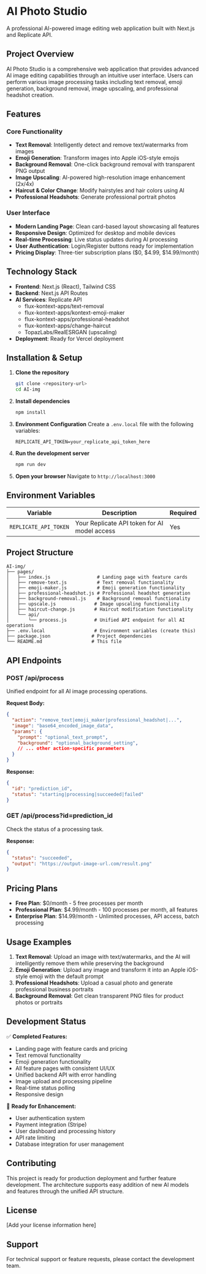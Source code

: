 # AI Photo Studio

A professional AI-powered image editing web application built with Next.js and Replicate API.

## Project Overview

AI Photo Studio is a comprehensive web application that provides advanced AI image editing capabilities through an intuitive user interface. Users can perform various image processing tasks including text removal, emoji generation, background removal, image upscaling, and professional headshot creation.

## Features

### Core Functionality
- **Text Removal**: Intelligently detect and remove text/watermarks from images
- **Emoji Generation**: Transform images into Apple iOS-style emojis
- **Background Removal**: One-click background removal with transparent PNG output
- **Image Upscaling**: AI-powered high-resolution image enhancement (2x/4x)
- **Haircut & Color Change**: Modify hairstyles and hair colors using AI
- **Professional Headshots**: Generate professional portrait photos

### User Interface
- **Modern Landing Page**: Clean card-based layout showcasing all features
- **Responsive Design**: Optimized for desktop and mobile devices
- **Real-time Processing**: Live status updates during AI processing
- **User Authentication**: Login/Register buttons ready for implementation
- **Pricing Display**: Three-tier subscription plans ($0, $4.99, $14.99/month)

## Technology Stack

- **Frontend**: Next.js (React), Tailwind CSS
- **Backend**: Next.js API Routes
- **AI Services**: Replicate API
  - flux-kontext-apps/text-removal
  - flux-kontext-apps/kontext-emoji-maker
  - flux-kontext-apps/professional-headshot
  - flux-kontext-apps/change-haircut
  - TopazLabs/RealESRGAN (upscaling)
- **Deployment**: Ready for Vercel deployment

## Installation & Setup

1. **Clone the repository**
   ```bash
   git clone <repository-url>
   cd AI-img
   ```

2. **Install dependencies**
   ```bash
   npm install
   ```

3. **Environment Configuration**
   Create a `.env.local` file with the following variables:
   ```
   REPLICATE_API_TOKEN=your_replicate_api_token_here
   ```

4. **Run the development server**
   ```bash
   npm run dev
   ```

5. **Open your browser**
   Navigate to `http://localhost:3000`

## Environment Variables

| Variable | Description | Required |
|----------|-------------|----------|
| `REPLICATE_API_TOKEN` | Your Replicate API token for AI model access | Yes |

## Project Structure

```
AI-img/
├── pages/
│   ├── index.js                 # Landing page with feature cards
│   ├── remove-text.js           # Text removal functionality
│   ├── emoji-maker.js           # Emoji generation functionality
│   ├── professional-headshot.js # Professional headshot generation
│   ├── background-removal.js    # Background removal functionality
│   ├── upscale.js              # Image upscaling functionality
│   ├── haircut-change.js       # Haircut modification functionality
│   └── api/
│       └── process.js          # Unified API endpoint for all AI operations
├── .env.local                  # Environment variables (create this)
├── package.json               # Project dependencies
└── README.md                  # This file
```

## API Endpoints

### POST /api/process
Unified endpoint for all AI image processing operations.

**Request Body:**
```json
{
  "action": "remove_text|emoji_maker|professional_headshot|...",
  "image": "base64_encoded_image_data",
  "params": {
    "prompt": "optional_text_prompt",
    "background": "optional_background_setting",
    // ... other action-specific parameters
  }
}
```

**Response:**
```json
{
  "id": "prediction_id",
  "status": "starting|processing|succeeded|failed"
}
```

### GET /api/process?id=prediction_id
Check the status of a processing task.

**Response:**
```json
{
  "status": "succeeded",
  "output": "https://output-image-url.com/result.png"
}
```

## Pricing Plans

- **Free Plan**: $0/month - 5 free processes per month
- **Professional Plan**: $4.99/month - 100 processes per month, all features
- **Enterprise Plan**: $14.99/month - Unlimited processes, API access, batch processing

## Usage Examples

1. **Text Removal**: Upload an image with text/watermarks, and the AI will intelligently remove them while preserving the background
2. **Emoji Generation**: Upload any image and transform it into an Apple iOS-style emoji with the default prompt
3. **Professional Headshots**: Upload a casual photo and generate professional business portraits
4. **Background Removal**: Get clean transparent PNG files for product photos or portraits

## Development Status

✅ **Completed Features:**
- Landing page with feature cards and pricing
- Text removal functionality
- Emoji generation functionality
- All feature pages with consistent UI/UX
- Unified backend API with error handling
- Image upload and processing pipeline
- Real-time status polling
- Responsive design

🔄 **Ready for Enhancement:**
- User authentication system
- Payment integration (Stripe)
- User dashboard and processing history
- API rate limiting
- Database integration for user management

## Contributing

This project is ready for production deployment and further feature development. The architecture supports easy addition of new AI models and features through the unified API structure.

## License

[Add your license information here]

## Support

For technical support or feature requests, please contact the development team.
